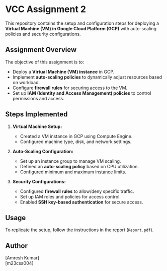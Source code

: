 # VCC Assignment 2

This repository contains the setup and configuration steps for deploying a **Virtual Machine (VM) in Google Cloud Platform (GCP)** with auto-scaling policies and security configurations.

## Assignment Overview

The objective of this assignment is to:
- Deploy a **Virtual Machine (VM) instance** in GCP.
- Implement **auto-scaling policies** to dynamically adjust resources based on workload.
- Configure **firewall rules** for securing access to the VM.
- Set up **IAM (Identity and Access Management) policies** to control permissions and access.

## Steps Implemented

1. **Virtual Machine Setup:**
   - Created a VM instance in GCP using Compute Engine.
   - Configured machine type, disk, and network settings.

2. **Auto-Scaling Configuration:**
   - Set up an instance group to manage VM scaling.
   - Defined an **auto-scaling policy** based on CPU utilization.
   - Configured minimum and maximum instance limits.

3. **Security Configurations:**
   - Configured **firewall rules** to allow/deny specific traffic.
   - Set up IAM roles and policies for access control.
   - Enabled **SSH key-based authentication** for secure access.

## Usage

To replicate the setup, follow the instructions in the report (`Report.pdf`).

## Author
[Amresh Kumar]  
[m23csa004]
